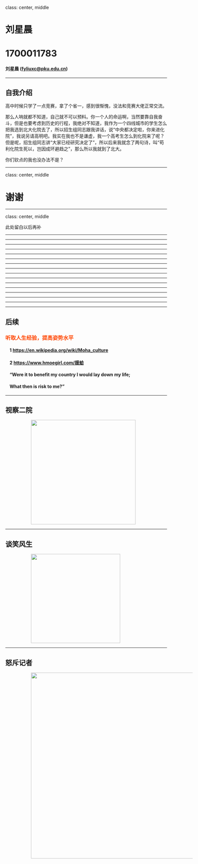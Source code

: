 

class: center, middle

# 刘星晨
# 1700011783 


#### 刘星晨 (fyliuxc@pku.edu.cn)  




---
## 自我介绍

高中时候只学了一点竞赛，拿了个省一，感到很惭愧，没法和竞赛大佬正常交流。

那么人呐就都不知道，自己就不可以预料。你一个人的命运啊，当然要靠自我奋斗，但是也要考虑到历史的行程，我绝对不知道，我作为一个四线城市的学生怎么把我选到北大化院去了，所以招生组同志跟我讲话，说“中央都决定啦，你来进化院”，我说另请高明吧。我实在我也不是谦虚，我一个高考生怎么到化院来了呢？但是呢，招生组同志讲“大家已经研究决定了”，所以后来我就念了两句诗，叫“苟利化院生死以，岂因成环避趋之”，那么所以我就到了北大。

你们钦点的我也没办法不是？

---

class: center, middle

# 谢谢

---

class: center, middle

此处留白以后再补

---
---
---
---
---
---
---
---
---
---
---
---
---
---
---
---
## 后续

### <font color="orangered">听取人生经验，提高姿势水平</font>

#### &nbsp; &nbsp; 1 https://en.wikipedia.org/wiki/Moha_culture
#### &nbsp; &nbsp; 2 https://www.hmoegirl.com/膜蛤
#### &nbsp; &nbsp; “Were it to benefit my country I would lay down my life;
#### &nbsp; &nbsp; What then is risk to me?”




---
## 视察二院


<img src="https://timgsa.baidu.com/timg?image&quality=80&size=b9999_10000&sec=1508652057966&di=74dc8ea23306ee3f5237becd1314b6ed&imgtype=0&src=http%3A%2F%2Ftouch.hupucdn.com%2Ftouch_bbs_thread_img_1450016266.8424.jpeg" width=326 style="margin: 0px 80px">


---
## 谈笑风生


<img src="https://timgsa.baidu.com/timg?image&quality=80&size=b9999_10000&sec=1508652533052&di=28359bcafcbd8d6f2e73ad530cf4fc0e&imgtype=0&src=http%3A%2F%2Foeimg2.cache.oeeee.com%2F201403%2F13%2F5891394721294.jpg" width=278 style="margin: 0px 80px">


---
## 怒斥记者


<img src="https://timgsa.baidu.com/timg?image&quality=80&size=b9999_10000&sec=1508652864331&di=7721d1f9b3e80ea047802a523a63c651&imgtype=0&src=http%3A%2F%2Fimgsrc.baidu.com%2Fforum%2Fw%3D580%2Fsign%3D96c539f0f103918fd7d13dc2613c264b%2F6f9d22a85edf8db13ef112740f23dd54544e74c4.jpg" width=580 style="margin: 0px 80px">
